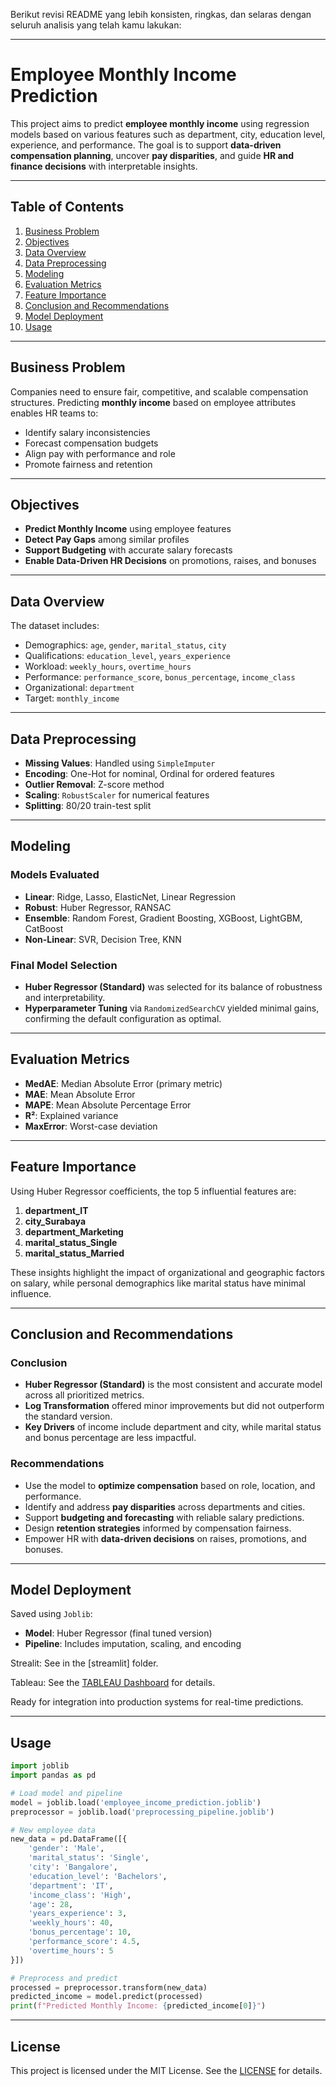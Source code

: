 Berikut revisi README yang lebih konsisten, ringkas, dan selaras dengan seluruh analisis yang telah kamu lakukan:

---

# Employee Monthly Income Prediction

This project aims to predict **employee monthly income** using regression models based on various features such as department, city, education level, experience, and performance. The goal is to support **data-driven compensation planning**, uncover **pay disparities**, and guide **HR and finance decisions** with interpretable insights.

---

## Table of Contents

1. [Business Problem](#business-problem)  
2. [Objectives](#objectives)  
3. [Data Overview](#data-overview)  
4. [Data Preprocessing](#data-preprocessing)  
5. [Modeling](#modeling)  
6. [Evaluation Metrics](#evaluation-metrics)  
7. [Feature Importance](#feature-importance)  
8. [Conclusion and Recommendations](#conclusion-and-recommendations)  
9. [Model Deployment](#model-deployment)  
10. [Usage](#usage)  

---

## Business Problem

Companies need to ensure fair, competitive, and scalable compensation structures. Predicting **monthly income** based on employee attributes enables HR teams to:

- Identify salary inconsistencies  
- Forecast compensation budgets  
- Align pay with performance and role  
- Promote fairness and retention

---

## Objectives

- **Predict Monthly Income** using employee features  
- **Detect Pay Gaps** among similar profiles  
- **Support Budgeting** with accurate salary forecasts  
- **Enable Data-Driven HR Decisions** on promotions, raises, and bonuses  

---

## Data Overview

The dataset includes:

- Demographics: `age`, `gender`, `marital_status`, `city`  
- Qualifications: `education_level`, `years_experience`  
- Workload: `weekly_hours`, `overtime_hours`  
- Performance: `performance_score`, `bonus_percentage`, `income_class`  
- Organizational: `department`  
- Target: `monthly_income`  

---

## Data Preprocessing

- **Missing Values**: Handled using `SimpleImputer`  
- **Encoding**: One-Hot for nominal, Ordinal for ordered features  
- **Outlier Removal**: Z-score method  
- **Scaling**: `RobustScaler` for numerical features  
- **Splitting**: 80/20 train-test split  

---

## Modeling

### Models Evaluated

- **Linear**: Ridge, Lasso, ElasticNet, Linear Regression  
- **Robust**: Huber Regressor, RANSAC  
- **Ensemble**: Random Forest, Gradient Boosting, XGBoost, LightGBM, CatBoost  
- **Non-Linear**: SVR, Decision Tree, KNN  

### Final Model Selection

- **Huber Regressor (Standard)** was selected for its balance of robustness and interpretability.  
- **Hyperparameter Tuning** via `RandomizedSearchCV` yielded minimal gains, confirming the default configuration as optimal.

---

## Evaluation Metrics

- **MedAE**: Median Absolute Error (primary metric)  
- **MAE**: Mean Absolute Error  
- **MAPE**: Mean Absolute Percentage Error  
- **R²**: Explained variance  
- **MaxError**: Worst-case deviation  

---

## Feature Importance

Using Huber Regressor coefficients, the top 5 influential features are:

1. **department_IT**  
2. **city_Surabaya**  
3. **department_Marketing**  
4. **marital_status_Single**  
5. **marital_status_Married**

These insights highlight the impact of organizational and geographic factors on salary, while personal demographics like marital status have minimal influence.

---

## Conclusion and Recommendations

### Conclusion

- **Huber Regressor (Standard)** is the most consistent and accurate model across all prioritized metrics.  
- **Log Transformation** offered minor improvements but did not outperform the standard version.  
- **Key Drivers** of income include department and city, while marital status and bonus percentage are less impactful.

### Recommendations

- Use the model to **optimize compensation** based on role, location, and performance.  
- Identify and address **pay disparities** across departments and cities.  
- Support **budgeting and forecasting** with reliable salary predictions.  
- Design **retention strategies** informed by compensation fairness.  
- Empower HR with **data-driven decisions** on raises, promotions, and bonuses.

---

## Model Deployment

Saved using `Joblib`:

- **Model**: Huber Regressor (final tuned version)  
- **Pipeline**: Includes imputation, scaling, and encoding  

Strealit:
See in the [streamlit] folder.

Tableau:
See the [TABLEAU Dashboard](https://public.tableau.com/views/employee_income_prediction/Dashboard1?:language=en-US&publish=yes&:sid=&:redirect=auth&:display_count=n&:origin=viz_share_link) for details.

Ready for integration into production systems for real-time predictions.

---

## Usage

```python
import joblib
import pandas as pd

# Load model and pipeline
model = joblib.load('employee_income_prediction.joblib')
preprocessor = joblib.load('preprocessing_pipeline.joblib')

# New employee data
new_data = pd.DataFrame([{
    'gender': 'Male',
    'marital_status': 'Single',
    'city': 'Bangalore',
    'education_level': 'Bachelors',
    'department': 'IT',
    'income_class': 'High',
    'age': 28,
    'years_experience': 3,
    'weekly_hours': 40,
    'bonus_percentage': 10,
    'performance_score': 4.5,
    'overtime_hours': 5
}])

# Preprocess and predict
processed = preprocessor.transform(new_data)
predicted_income = model.predict(processed)
print(f"Predicted Monthly Income: {predicted_income[0]}")
```

---

## License

This project is licensed under the MIT License. See the [LICENSE](https://github.com/Quinntes/employee_income_prediction/blob/main/LICENSE) for details.